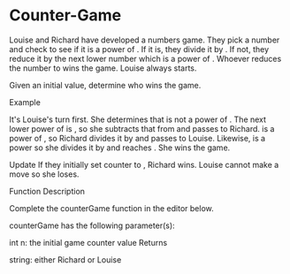 # Counter-Game
Louise and Richard have developed a numbers game. They pick a number and check to see if it is a power of . If it is, they divide it by . If not, they reduce it by the next lower number which is a power of . Whoever reduces the number to  wins the game. Louise always starts.

Given an initial value, determine who wins the game.

Example

It's Louise's turn first. She determines that  is not a power of . The next lower power of  is , so she subtracts that from  and passes  to Richard.  is a power of , so Richard divides it by  and passes  to Louise. Likewise,  is a power so she divides it by  and reaches . She wins the game.

Update If they initially set counter to , Richard wins. Louise cannot make a move so she loses.

Function Description

Complete the counterGame function in the editor below.

counterGame has the following parameter(s):

int n: the initial game counter value
Returns

string: either Richard or Louise
